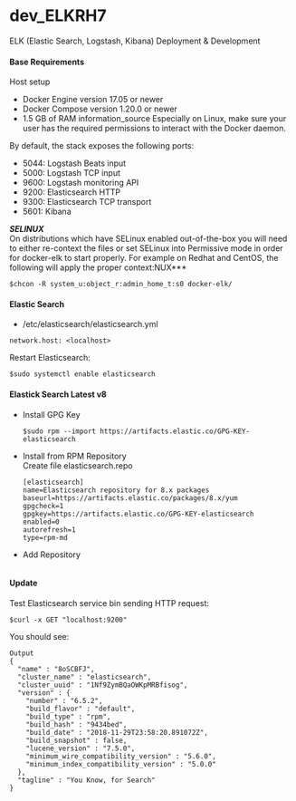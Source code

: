 # dev_ELKRH7
ELK (Elastic Search, Logstash, Kibana) Deployment &amp; Development

#### Base Requirements
Host setup
- Docker Engine version 17.05 or newer
- Docker Compose version 1.20.0 or newer
- 1.5 GB of RAM
information_source Especially on Linux, make sure your user has the required permissions to interact with the Docker daemon.

By default, the stack exposes the following ports: <br/>

- 5044: Logstash Beats input
- 5000: Logstash TCP input
- 9600: Logstash monitoring API
- 9200: Elasticsearch HTTP
- 9300: Elasticsearch TCP transport
- 5601: Kibana

***SELINUX*** <br/>
On distributions which have SELinux enabled out-of-the-box you will need to either re-context the files or set SELinux into Permissive mode in order for docker-elk to start properly. For example on Redhat and CentOS, the following will apply the proper context:NUX*** <br/>
```
$chcon -R system_u:object_r:admin_home_t:s0 docker-elk/
```
#### Elastic Search
- /etc/elasticsearch/elasticsearch.yml <br/>
```
network.host: <localhost>
```
Restart Elasticsearch:<br/>
```
$sudo systemctl enable elasticsearch
```

#### Elastick Search Latest v8
- Install GPG Key
  ```
  $sudo rpm --import https://artifacts.elastic.co/GPG-KEY-elasticsearch
  ```
  
- Install from RPM Repository <br/>
  Create file elasticsearch.repo <br/>
  ```
  [elasticsearch]
  name=Elasticsearch repository for 8.x packages
  baseurl=https://artifacts.elastic.co/packages/8.x/yum
  gpgcheck=1
  gpgkey=https://artifacts.elastic.co/GPG-KEY-elasticsearch
  enabled=0
  autorefresh=1
  type=rpm-md
  ```
  
- Add Repository
  ```
  
  ```
#### Update
Test Elasticsearch service bin sending HTTP request: <br/>
```
$curl -x GET "localhost:9200"
```
You should see: <br/>
```
Output
{
  "name" : "8oSCBFJ",
  "cluster_name" : "elasticsearch",
  "cluster_uuid" : "1Nf9ZymBQaOWKpMRBfisog",
  "version" : {
    "number" : "6.5.2",
    "build_flavor" : "default",
    "build_type" : "rpm",
    "build_hash" : "9434bed",
    "build_date" : "2018-11-29T23:58:20.891072Z",
    "build_snapshot" : false,
    "lucene_version" : "7.5.0",
    "minimum_wire_compatibility_version" : "5.6.0",
    "minimum_index_compatibility_version" : "5.0.0"
  },
  "tagline" : "You Know, for Search"
}
```
